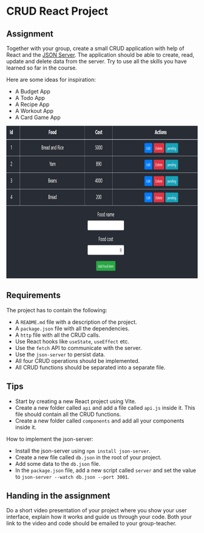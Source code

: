 # CRUD React Project

## Assignment

Together with your group, create a small CRUD application with help of React and the 
[JSON Server](https://www.npmjs.com/package/json-server). The application should be able to create, read, update 
and delete data from the server. Try to use all the skills you have learned so far in the course.

Here are some ideas for inspiration:

- A Budget App
- A Todo App
- A Recipe App
- A Workout App
- A Card Game App

<img src="./images/react-crud-api.png" width="800" height="400">

## Requirements

The project has to contain the following:

- A `README.md` file with a description of the project.
- A `package.json` file with all the dependencies.
- A `http` file with all the CRUD calls.
- Use React hooks like `useState`, `useEffect` etc.
- Use the `fetch` API to communicate with the server.
- Use the `json-server` to persist data.
- All four CRUD operations should be implemented.
- All CRUD functions should be separated into a separate file.

## Tips

- Start by creating a new React project using Vite.
- Create a new folder called `api` and add a file called `api.js` inside it. This file should contain all the CRUD functions.
- Create a new folder called `components` and add all your components inside it.

How to implement the json-server:

- Install the json-server using `npm install json-server`.
- Create a new file called `db.json` in the root of your project.
- Add some data to the `db.json` file.
- In the `package.json` file, add a new script called `server` and set the value to `json-server --watch db.json --port 3001`.

## Handing in the assignment

Do a short video presentation of your project where you show your user interface, explain how it works and guide us 
through your code. Both your link to the video and code should be emailed to your group-teacher.
